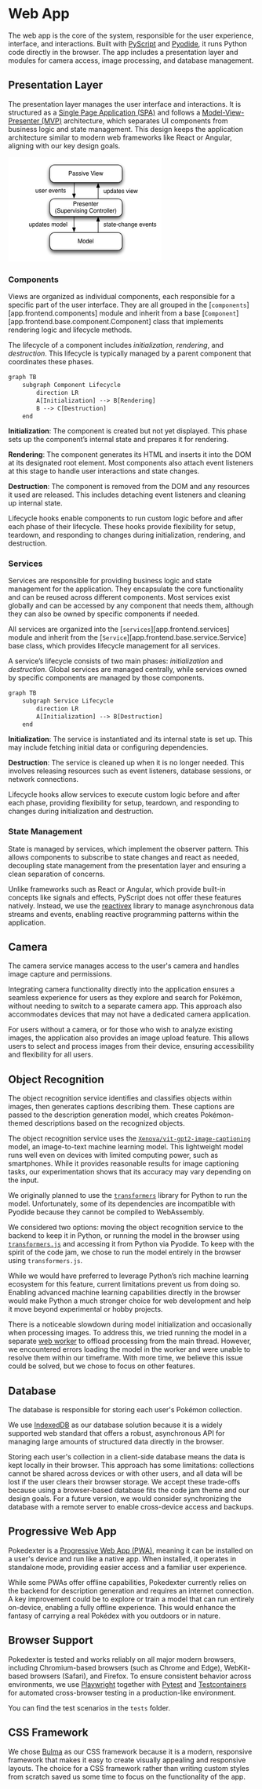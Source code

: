 # Web App

The web app is the core of the system, responsible for the user experience, interface, and interactions. Built with [PyScript](https://pyscript.net/)
and [Pyodide](https://pyodide.org/en/stable/), it runs Python code directly in the browser. The app includes a presentation
layer and modules for camera access, image processing, and database management.

## Presentation Layer

The presentation layer manages the user interface and interactions. It is structured as a [Single Page Application (SPA)](https://en.wikipedia.org/wiki/Single-page_application)
and follows a [Model-View-Presenter (MVP)](https://en.wikipedia.org/wiki/Model%E2%80%93view%E2%80%93presenter) architecture,
which separates UI components from business logic and state management. This design keeps the application architecture
similar to modern web frameworks like React or Angular, aligning with our key design goals.

[![Model-View-Presenter Pattern](../assets/design/mvp.png)](../assets/design/mvp.png)

### Components

Views are organized as individual components, each responsible for a specific part of the user interface. They are all grouped
in the [`components`][app.frontend.components] module and inherit from a base [`Component`][app.frontend.base.component.Component]
class that implements rendering logic and lifecycle methods.

The lifecycle of a component includes _initialization_, _rendering_, and _destruction_. This lifecycle is typically managed
by a parent component that coordinates these phases.

```mermaid
graph TB
    subgraph Component Lifecycle
        direction LR
        A[Initialization] --> B[Rendering]
        B --> C[Destruction]
    end
```

**Initialization**: The component is created but not yet displayed. This phase sets up the component’s internal state
and prepares it for rendering.

**Rendering**: The component generates its HTML and inserts it into the DOM at its designated root element. Most components
also attach event listeners at this stage to handle user interactions and state changes.

**Destruction**: The component is removed from the DOM and any resources it used are released. This includes detaching
event listeners and cleaning up internal state.

Lifecycle hooks enable components to run custom logic before and after each phase of their lifecycle. These hooks provide
flexibility for setup, teardown, and responding to changes during initialization, rendering, and destruction.

### Services

Services are responsible for providing business logic and state management for the application. They encapsulate the core
functionality and can be reused across different components. Most services exist globally and can be accessed by any component
that needs them, although they can also be owned by specific components if needed.

All services are organized into the [`services`][app.frontend.services] module and inherit from the [`Service`][app.frontend.base.service.Service]
base class, which provides lifecycle management for all services.

A service’s lifecycle consists of two main phases: _initialization_ and _destruction_. Global services are managed centrally,
while services owned by specific components are managed by those components.

```mermaid
graph TB
    subgraph Service Lifecycle
        direction LR
        A[Initialization] --> B[Destruction]
    end
```

**Initialization**: The service is instantiated and its internal state is set up. This may include fetching initial data
or configuring dependencies.

**Destruction**: The service is cleaned up when it is no longer needed. This involves releasing resources such as event
listeners, database sessions, or network connections.

Lifecycle hooks allow services to execute custom logic before and after each phase, providing flexibility for setup, teardown,
and responding to changes during initialization and destruction.

### State Management

State is managed by services, which implement the observer pattern. This allows components to subscribe to state changes
and react as needed, decoupling state management from the presentation layer and ensuring a clean separation of concerns.

Unlike frameworks such as React or Angular, which provide built-in concepts like signals and effects, PyScript does not
offer these features natively. Instead, we use the [reactivex](https://github.com/ReactiveX/RxPY) library to manage asynchronous
data streams and events, enabling reactive programming patterns within the application.

## Camera

The camera service manages access to the user's camera and handles image capture and permissions.

Integrating camera functionality directly into the application ensures a seamless experience for users as they explore
and search for Pokémon, without needing to switch to a separate camera app. This approach also accommodates devices that
may not have a dedicated camera application.

For users without a camera, or for those who wish to analyze existing images, the application also provides an image upload
feature. This allows users to select and process images from their device, ensuring accessibility and flexibility for all
users.

## Object Recognition

The object recognition service identifies and classifies objects within images, then generates captions describing them.
These captions are passed to the description generation model, which creates Pokémon-themed descriptions based on the recognized
objects.

The object recognition service uses the [`Xenova/vit-gpt2-image-captioning`](https://huggingface.co/Xenova/vit-gpt2-image-captioning)
model, an image-to-text machine learning model. This lightweight model runs well even on devices with limited computing
power, such as smartphones. While it provides reasonable results for image captioning tasks, our experimentation shows
that its accuracy may vary depending on the input.

We originally planned to use the [`transformers`](https://pypi.org/project/transformers/) library for Python to run the
model. Unfortunately, some of its dependencies are incompatible with Pyodide because they cannot be compiled to WebAssembly.

We considered two options: moving the object recognition service to the backend to keep it in Python, or running the model
in the browser using [`transformers.js`](https://huggingface.co/docs/transformers.js/en/index) and accessing it from Python
via Pyodide. To keep with the spirit of the code jam, we chose to run the model entirely in the browser using `transformers.js`.

While we would have preferred to leverage Python’s rich machine learning ecosystem for this feature, current limitations
prevent us from doing so. Enabling advanced machine learning capabilities directly in the browser would make Python a much
stronger choice for web development and help it move beyond experimental or hobby projects.

There is a noticeable slowdown during model initialization and occasionally when processing images. To address this, we
tried running the model in a separate [web worker](https://docs.pyscript.net/2025.8.1/user-guide/workers/) to offload
processing from the main thread. However, we encountered errors loading the model in the worker and were unable to resolve
them within our timeframe. With more time, we believe this issue could be solved, but we chose to focus on other features.

## Database

The database is responsible for storing each user's Pokémon collection.

We use [IndexedDB](https://developer.mozilla.org/en-US/docs/Web/API/IndexedDB_API) as our database solution because it
is a widely supported web standard that offers a robust, asynchronous API for managing large amounts of structured data
directly in the browser.

Storing each user's collection in a client-side database means the data is kept locally in their browser. This approach
has some limitations: collections cannot be shared across devices or with other users, and all data will be lost if the
user clears their browser storage. We accept these trade-offs because using a browser-based database fits the code jam
theme and our design goals. For a future version, we would consider synchronizing the database with a remote server to
enable cross-device access and backups.

## Progressive Web App

Pokedexter is a [Progressive Web App (PWA)](https://developer.mozilla.org/en-US/docs/Web/Progressive_web_apps), meaning
it can be installed on a user's device and run like a native app. When installed, it operates in standalone mode, providing
easier access and a familiar user experience.

While some PWAs offer offline capabilities, Pokedexter currently relies on the backend for description generation and requires
an internet connection. A key improvement could be to explore or train a model that can run entirely on-device, enabling
a fully offline experience. This would enhance the fantasy of carrying a real Pokédex with you outdoors or in nature.

## Browser Support

Pokedexter is tested and works reliably on all major modern browsers, including Chromium-based browsers (such as Chrome
and Edge), WebKit-based browsers (Safari), and Firefox. To ensure consistent behavior across environments, we use [Playwright](https://playwright.dev/python/)
together with [Pytest](https://pytest.org/) and [Testcontainers](https://testcontainers.com/) for automated cross-browser
testing in a production-like environment.

You can find the test scenarios in the `tests` folder.

## CSS Framework

We chose [Bulma](https://bulma.io/) as our CSS framework because it is a modern, responsive framework that makes it easy
to create visually appealing and responsive layouts. The choice for a CSS framework rather than writing custom styles from
scratch saved us some time to focus on the functionality of the app.
